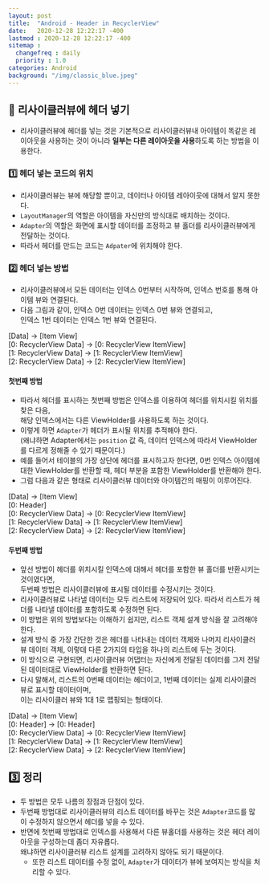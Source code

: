 ```yaml
---
layout: post
title:  "Android - Header in RecyclerView"
date:   2020-12-28 12:22:17 -400
lastmod : 2020-12-28 12:22:17 -400
sitemap :
  changefreq : daily
  priority : 1.0
categories: Android
background: "/img/classic_blue.jpeg"
---
```


## :page_with_curl: 리사이클러뷰에 헤더 넣기
- 리사이클러뷰에 헤더를 넣는 것은 기본적으로 리사이클러뷰내 아이템이 똑같은 레이아웃을 사용하는 것이 아니라 **일부는 다른 레이아웃을 사용**하도록 하는 방법을 이용한다.

### :one: 헤더 넣는 코드의 위치
- 리사이클러뷰는 뷰에 해당할 뿐이고, 데이터나 아이템 레아이웃에 대해서 알지 못한다.
- `LayoutManager`의 역할은 아이템을 자신만의 방식대로 배치하는 것이다.
- `Adapter`의 역할은 화면에 표시할 데이터를 조정하고 뷰 홀더를 리사이클러뷰에게 전달하는 것이다.
- 따라서 헤더를 만드는 코드는 `Adpater`에 위치해야 한다.

### :two: 헤더 넣는 방법
- 리사이클러뷰에서 모든 데이터는 인덱스 0번부터 시작하며, 인덱스 번호를 통해 아이템 뷰와 연결된다.
- 다음 그림과 같이, 인덱스 0번 데이터는 인덱스 0번 뷰와 연결되고,  
인덱스 1번 데이터는 인덱스 1번 뷰와 연결된다.

[Data] -> [Item View]  
[0: RecyclerView Data] -> [0: RecyclerView ItemView]  
[1: RecyclerView Data] -> [1: RecyclerView ItemView]  
[2: RecyclerView Data] -> [2: RecyclerView ItemView]  

#### 첫번째 방법
- 따라서 헤더를 표시하는 첫번째 방법은 인덱스를 이용하여 헤더를 위치시킬 위치를 찾은 다음,   
해당 인덱스에서는 다른 ViewHolder를 사용하도록 하는 것이다.
- 이렇게 하면 `Adapter`가 헤더가 표시될 위치를 추적해야 한다.    
(왜냐하면 Adapter에서는 `position` 값 즉, 데이터 인덱스에 따라서 ViewHolder를 다르게 정해줄 수 있기 때문이다.)  
- 예를 들어서 테이블의 가장 상단에 헤더를 표시하고자 한다면, 0번 인덱스 아이템에 대한 ViewHolder를 반환할 때, 헤더 부분을 포함한 ViewHolder를 반환해야 한다.
- 그럼 다음과 같은 형태로 리사이클러뷰 데이터와 아이템간의 매핑이 이루어진다.   

[Data] -> [Item View]  
[0: Header]  
[0: RecyclerView Data] -> [0: RecyclerView ItemView]  
[1: RecyclerView Data] -> [1: RecyclerView ItemView]  
[2: RecyclerView Data] -> [2: RecyclerView ItemView]

#### 두번째 방법
- 앞선 방법이 헤더를 위치시킬 인덱스에 대해서 헤더를 포함한 뷰 홀더를 반환시키는 것이였다면,  
두번째 방법은 리사이클러뷰에 표시될 데이터를 수정시키는 것이다.
- 리사이클러뷰로 나타낼 데이터는 모두 리스트에 저장되어 있다. 따라서 리스트가 헤더를 나타낼 데이터를 포함하도록 수정하면 된다. 
- 이 방법은 위의 방법보다는 이해하기 쉽지만, 리스트 객체 설계 방식을 잘 고려해야한다.
- 설계 방식 중 가장 간단한 것은 헤더를 나타내는 데이터 객체와 나머지 리사이클러뷰 데이터 객체, 
이렇데 다른 2가지의 타입을 하나의 리스트에 두는 것이다.
- 이 방식으로 구현되면, 리사이클러뷰 어댑터는 자신에게 전달된 데이터를 그저 전달된 데이터대로 ViewHolder를 반환하면 된다.
- 다시 말해서, 리스트의 0번째 데이터는 헤더이고, 1번째 데이터는 실제 리사이클러뷰로 표시할 데이터이며,   
이는 리사이클러 뷰와 1대 1로 맵핑되는 형태이다.

[Data] -> [Item View]  
[0: Header] -> [0: Header]   
[0: RecyclerView Data] -> [0: RecyclerView ItemView]  
[1: RecyclerView Data] -> [1: RecyclerView ItemView]  
[2: RecyclerView Data] -> [2: RecyclerView ItemView]

## :three: 정리
- 두 방법은 모두 나름의 장점과 단점이 있다.
- 두번째 방법대로 리사이클러뷰의 리스트 데이터를 바꾸는 것은 `Adapter`코드를 많이 수정하지 않으면서 헤더를 넣을 수 있다.
- 반면에 첫번째 방법대로 인덱스를 사용해서 다른 뷰홀더를 사용하는 것은 헤더 레이아웃을 구성하는데 좀더 자유롭다.  
왜냐하면 리사이클러뷰 리스트 설계를 고려하지 않아도 되기 때문이다.  
    - 또한 리스트 데이터를 수정 없이, `Adapter`가 데이터가 뷰에 보여지는 방식을 처리할 수 있다.


 
